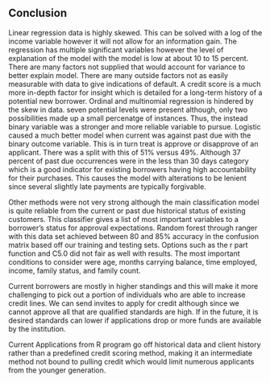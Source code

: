 ## Conclusion
Linear regression data is highly skewed. This can be solved with a log of the income variable however it will not allow for an information gain.
The regression has multiple significant variables however the level of explanation of the model with the model is low at about 10 to 15 percent.  There are many factors not supplied that would account for variance to better explain model. There are many outside factors not as easily measurable with data to give indications of default. A credit score is a much more in-depth factor for insight which is detailed for a long-term history of a potential new borrower. 
Ordinal and multinomial regression is hindered by the skew in data. seven potential levels were present although, only two possibilities made up  a small percenatge of instances. Thus, the instead binary variable was a stronger and more reliable variable to pursue.
Logistic caused a much better model when current was against past due with the binary outcome variable. This is in turn treat is approve or disapprove of an applicant. There was a split with this of 51% versus 49%. Although 37 percent of past due occurrences were in the less than 30 days category which is a good indicator for existing borrowers having high accountability for their purchases. This causes the model with alterations to be lenient since several slightly late payments are typically forgivable.

Other methods were not very strong although the main classification model is quite reliable from the current or past due historical status of existing customers. This classifier gives a list of most important variables to a borrower’s status for approval expectations.  Random forest through ranger with this data set achieved between 80 and 85% accuracy in the confusion matrix based off our training and testing sets. Options such as the r part function and C5.0 did not fair as well with results.  The most important conditions to consider were age, months carrying balance, time employed, income, family status, and family count. 

Current borrowers are mostly in higher standings and this will make it more challenging to pick out a portion of individuals who are able to increase credit lines. We can send invites to apply for credit although since we cannot approve all that are qualified standards are high. If in the future, it is desired standards can lower if applications drop or more funds are available by the institution. 

Current Applications from R program go off historical data and client history rather than a predefined credit scoring method, making it an intermediate method not bound to pulling credit which would limit numerous applicants from the younger generation.
